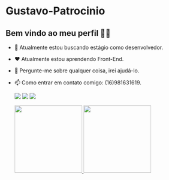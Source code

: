 # Gustavo-Patrocinio
## Bem vindo ao meu perfil 🙂🙂


- 🥺 Atualmente estou buscando estágio como desenvolvedor.
- ❤ Atualmente estou aprendendo Front-End.
- 💬 Pergunte-me sobre qualquer coisa, irei ajudá-lo.
- 📫 Como entrar em contato comigo: (16)981631619.


    <div>

    <a href="https://www.instagram.com/_gustavosp_/" target="_blank"><img src="https://img.shields.io/badge/-Instagram-%23E4405F?style=for-the-badge&logo=instagram&logoColor=white" target="_blank"></a>
    <a href = "mailto:patrociniogsp@gmail.com"><img src="https://img.shields.io/badge/Gmail-D14836?style=for-the-badge&logo=gmail&logoColor=white" target="_blank"></a>
    <a href="https://www.linkedin.com/in/gustavo-patrocinio-a654591b5/" target="_blank"><img src="https://img.shields.io/badge/-LinkedIn-%230077B5?style=for-the-badge&logo=linkedin&logoColor=white" target="_blank"></a>   

    <a href="https://github.com/Gustavo-Patrocinio">
    <img height="180em" src="https://github-readme-stats.vercel.app/api/top-langs/?username=Gustavo-Patrocinio&layout=compact&langs_count=7&theme=dracula"/>
    <img height="180em" src="https://github-readme-stats.vercel.app/api?username=Gustavo-Patrocinio&show_icons=true&theme=dracula&include_all_commits=true&count_private=true"/>
        </div>

